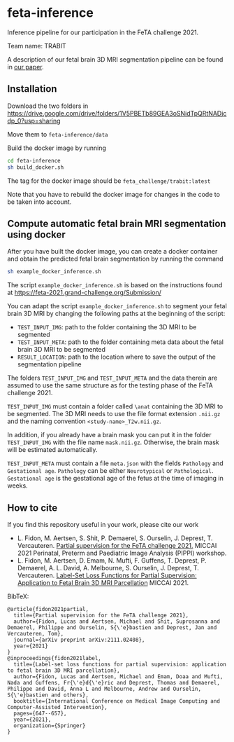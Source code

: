 # feta-inference
Inference pipeline for our participation in the FeTA challenge 2021.

Team name: TRABIT

A description of our fetal brain 3D MRI segmentation pipeline can be found in [our paper][feta2021].

## Installation

Download the two folders in
https://drive.google.com/drive/folders/1V5PBETb89GEA3oSNidTpQRtNADjcdp_0?usp=sharing

Move them to ```feta-inference/data```

Build the docker image by running
```bash
cd feta-inference
sh build_docker.sh
```
The tag for the docker image should be ```feta_challenge/trabit:latest```

Note that you have to rebuild the docker image for changes in the code 
to be taken into account.

## Compute automatic fetal brain MRI segmentation using docker
After you have built the docker image, you can create a docker container 
and obtain the predicted fetal brain segmentation by running the command
```bash
sh example_docker_inference.sh
```
The script ```example_docker_inference.sh``` is based on the instructions found at
https://feta-2021.grand-challenge.org/Submission/

You can adapt the script ```example_docker_inference.sh``` to segment your fetal brain 3D MRI by 
changing the following paths at the beginning of the script: 
* ```TEST_INPUT_IMG```: path to the folder containing the 3D MRI to be segmented
* ```TEST_INPUT_META```: path to the folder containing meta data about the fetal brain 3D MRI to be segmented
* ```RESULT_LOCATION```: path to the location where to save the output of the segmentation pipeline

The folders ```TEST_INPUT_IMG``` and ```TEST_INPUT_META``` and the data therein are assumed to use the same 
structure as for the testing phase of the FeTA challenge 2021.

```TEST_INPUT_IMG``` must contain a folder called ```\anat``` containing the 3D MRI to be segmented.
The 3D MRI needs to use the file format extension ```.nii.gz``` and the naming convention ```<study-name>_T2w.nii.gz```.

In addition, if you already have a brain mask you can put it in the folder ```TEST_INPUT_IMG``` with the file name ```mask.nii.gz```.
Otherwise, the brain mask will be estimated automatically.

```TEST_INPUT_META``` must contain a file ```meta.json``` with the fields ```Pathology``` and ```Gestational age```.
```Pathology``` can be either ```Neurotypical``` or ```Pathological```.
```Gestational age``` is the gestational age of the fetus at the time of imaging in weeks.

## How to cite
If you find this repository useful in your work,
please cite our work
* L. Fidon, M. Aertsen, S. Shit, P. Demaerel, S. Ourselin, J. Deprest, T. Vercauteren.
[Partial supervision for the FeTA challenge 2021.][feta2021]
MICCAI 2021 Perinatal, Preterm and Paediatric Image Analysis (PIPPI) workshop.
* L. Fidon, M. Aertsen, D. Emam, N. Mufti, F. Guffens, T. Deprest, P. Demaerel, A. L. David,
A. Melbourne, S. Ourselin, J. Deprest, T. Vercauteren.
[Label-Set Loss Functions for Partial Supervision: Application to Fetal Brain 3D MRI Parcellation][partialsup]
MICCAI 2021.

BibTeX:
```
@article{fidon2021partial,
  title={Partial supervision for the FeTA challenge 2021},
  author={Fidon, Lucas and Aertsen, Michael and Shit, Suprosanna and Demaerel, Philippe and Ourselin, S{\'e}bastien and Deprest, Jan and Vercauteren, Tom},
  journal={arXiv preprint arXiv:2111.02408},
  year={2021}
}
@inproceedings{fidon2021label,
  title={Label-set loss functions for partial supervision: application to fetal brain 3D MRI parcellation},
  author={Fidon, Lucas and Aertsen, Michael and Emam, Doaa and Mufti, Nada and Guffens, Fr{\'e}d{\'e}ric and Deprest, Thomas and Demaerel, Philippe and David, Anna L and Melbourne, Andrew and Ourselin, S{\'e}bastien and others},
  booktitle={International Conference on Medical Image Computing and Computer-Assisted Intervention},
  pages={647--657},
  year={2021},
  organization={Springer}
}
```

[feta2021]: https://arxiv.org/abs/2111.02408
[partialsup]: https://link.springer.com/chapter/10.1007/978-3-030-87196-3_60
